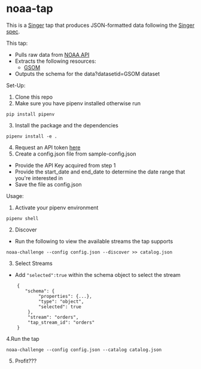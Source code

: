 # noaa-tap

This is a [Singer](https://singer.io) tap that produces JSON-formatted data
following the [Singer
spec](https://github.com/singer-io/getting-started).

This tap:

- Pulls raw data from [NOAA API](https://www.ncdc.noaa.gov/cdo-web/webservices/v2#gettingStarted)
- Extracts the following resources:
  - [GSOM](https://www.ncdc.noaa.gov/cdo-web/webservices/v2#data)
- Outputs the schema for the data?datasetid=GSOM dataset

Set-Up:

1. Clone this repo
2. Make sure you have pipenv installed otherwise run
```
pip install pipenv
```
3. Install the package and the dependencies
```
pipenv install -e .
```
4. Request an API token [here](https://www.ncdc.noaa.gov/cdo-web/webservices/v2#gettingStarted)
5. Create a config.json file from sample-config.json
  - Provide the API Key acquired from step 1
  - Provide the start_date and end_date to determine the date range that you're interested in
  - Save the file as config.json


Usage:
1. Activate your pipenv environment
```
pipenv shell
```

2. Discover
  - Run the following to view the available streams the tap supports
```
noaa-challenge --config config.json --discover >> catalog.json
```

3. Select Streams
  - Add ```"selected":true``` within the schema object to select the stream

```
    {
       "schema": {
            "properties": {...},
            "type": "object",
            "selected": true
        },
        "stream": "orders",
        "tap_stream_id": "orders"
    }
```


4.Run the tap

```
noaa-challenge --config config.json --catalog catalog.json
```

5. Profit???
